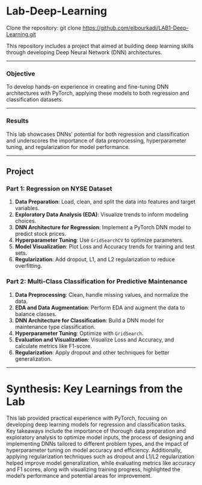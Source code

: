 # Lab-Deep-Learning

Clone the repository: git clone https://github.com/elbourkadi/LAB1-Deep-Learning.git


This repository includes a project that aimed at building deep learning skills through developing Deep Neural Network (DNN) architectures.


-------

### Objective
To develop hands-on experience in creating and fine-tuning DNN architectures with PyTorch, applying these models to both regression and classification datasets.

-------

### Results
This lab showcases DNNs' potential for both regression and classification and underscores the importance of data preprocessing, hyperparameter tuning, and regularization for model performance.


-----------------------------------------------------------------------------------------------------

## Project 

### Part 1: Regression on NYSE Dataset

1. **Data Preparation**: Load, clean, and split the data into features and target variables.
2. **Exploratory Data Analysis (EDA)**: Visualize trends to inform modeling choices.
3. **DNN Architecture for Regression**: Implement a PyTorch DNN model to predict stock prices.
4. **Hyperparameter Tuning**: Use `GridSearchCV` to optimize parameters.
5. **Model Visualization**: Plot Loss and Accuracy trends for training and test sets.
6. **Regularization**: Add dropout, L1, and L2 regularization to reduce overfitting.

### Part 2: Multi-Class Classification for Predictive Maintenance

1. **Data Preprocessing**: Clean, handle missing values, and normalize the data.
2. **EDA and Data Augmentation**: Perform EDA and augment the data to balance classes.
3. **DNN Architecture for Classification**: Build a DNN model for maintenance type classification.
4. **Hyperparameter Tuning**: Optimize with `GridSearch`.
5. **Evaluation and Visualization**: Visualize Loss and Accuracy, and calculate metrics like F1-score.
6. **Regularization**: Apply dropout and other techniques for better generalization.

------------------------------------------------------------------------------------------------------


# Synthesis: Key Learnings from the Lab

This lab provided practical experience with PyTorch, focusing on developing deep learning models for regression and classification tasks. Key takeaways include the importance of thorough data preparation and exploratory analysis to optimize model inputs, the process of designing and implementing DNNs tailored to different problem types, and the impact of hyperparameter tuning on model accuracy and efficiency. Additionally, applying regularization techniques such as dropout and L1/L2 regularization helped improve model generalization, while evaluating metrics like accuracy and F1 scores, along with visualizing training progress, highlighted the model’s performance and potential areas for improvement.
